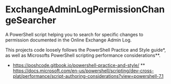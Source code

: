 # ExchangeAdminLogPermissionChangeSearcher
A PowerShell script helping you to search for specific changes to permission documented in the Online Exchange Admin Log.

This projects code loosely follows the PowerShell Practice and Style guide*, as well as Microsofts PowerShell scripting performance considerations**.
* https://poshcode.gitbook.io/powershell-practice-and-style/
** https://docs.microsoft.com/en-us/powershell/scripting/dev-cross-plat/performance/script-authoring-considerations?view=powershell-7.1
